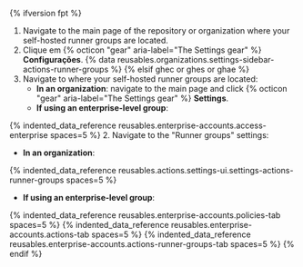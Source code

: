 {% ifversion fpt %}
1. Navigate to the main page of the repository or organization where your self-hosted runner groups are located.
2. Clique em {% octicon "gear" aria-label="The Settings gear" %} **Configurações**.
{% data reusables.organizations.settings-sidebar-actions-runner-groups %}
{% elsif ghec or ghes or ghae %}
1. Navigate to where your self-hosted runner groups are located:
   * **In an organization**: navigate to the main page and click {% octicon "gear" aria-label="The Settings gear" %} **Settings**.
   * **If using an enterprise-level group**:

{% indented_data_reference reusables.enterprise-accounts.access-enterprise spaces=5 %}
2. Navigate to the "Runner groups" settings:
   * **In an organization**:

{% indented_data_reference reusables.actions.settings-ui.settings-actions-runner-groups spaces=5 %}
   * **If using an enterprise-level group**:

{% indented_data_reference reusables.enterprise-accounts.policies-tab spaces=5 %}
{% indented_data_reference reusables.enterprise-accounts.actions-tab spaces=5 %}
{% indented_data_reference reusables.enterprise-accounts.actions-runner-groups-tab spaces=5 %}
{% endif %}

